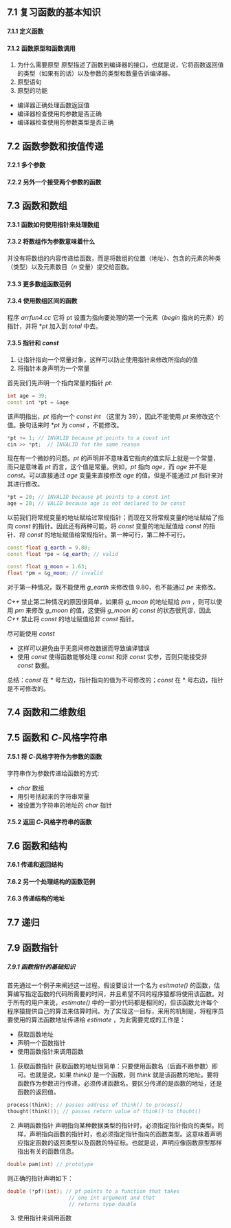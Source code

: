 ## 7.1 复习函数的基本知识
#### 7.1.1 定义函数
#### 7.1.2 函数原型和函数调用
1. 为什么需要原型
原型描述了函数到编译器的接口，也就是说，它将函数返回值的类型（如果有的话）以及参数的类型和数量告诉编译器。
2. 原型语句
3. 原型的功能
- 编译器正确处理函数返回值
- 编译器检查使用的参数是否正确
- 编译器检查使用的参数类型是否正确

## 7.2 函数参数和按值传递
#### 7.2.1 多个参数
#### 7.2.2 另外一个接受两个参数的函数

## 7.3 函数和数组
#### 7.3.1 函数如何使用指针来处理数组
#### 7.3.2 将数组作为参数意味着什么
并没有将数组的内容传递给函数，而是将数组的位置（地址）、包含的元素的种类（类型）以及元素数目（*n* 变量）提交给函数。
#### 7.3.3 更多数组函数范例
#### 7.3.4 使用数组区间的函数
程序 *arrfun4.cc* 它将 pt 设置为指向要处理的第一个元素（*begin* 指向的元素）的指针，并将 **pt* 加入到 *total* 中去。

#### 7.3.5 指针和 *const*
1. 让指针指向一个常量对象，这样可以防止使用指针来修改所指向的值
2. 将指针本身声明为一个常量

首先我们先声明一个指向常量的指针 *pt*:
```cpp
int age = 39;
const int *pt = &age
```
该声明指出，*pt* 指向一个 *const int* （这里为 39），因此不能使用 *pt* 来修改这个值。换句话来时 **pt* 为 *const* ，不能修改。   

```cpp
*pt += 1; // INVALID because pt points to a coust int
cin >> *pt;  // INVALID fot the same reason
```

现在有一个微妙的问题。*pt* 的声明并不意味着它指向的值实际上就是一个常量，而只是意味着 *pt* 而言，这个值是常量。例如，*pt* 指向 *age*，而 *age* 并不是 *const*。可以直接通过 *age* 变量来直接修改 *age* 的值。但是不能通过 *pt* 指针来对其进行修改。 

```cpp
*pt = 20; // INVALID because pt points to a const int
age = 20; // VALID because age is not declared to be const
```

以前我们将常规变量的地址赋给过常规指针；而现在又将常规变量的地址赋给了指向 *const* 的指针。因此还有两种可能，将 *const* 变量的地址赋值给 *const* 的指针、将 *const* 的地址赋值给常规指针。第一种可行，第二种不可行。
```cpp
const float g_earth = 9.80;
const float *pe = &g_earth; // valid

const float g_moon = 1.63;
float *pm = &g_moon; // invalid
```

对于第一种情况，既不能使用 *g_earth* 来修改值 9.80，也不能通过 *pe* 来修改。

*C++* 禁止第二种情况的原因很简单，如果将 *g_moon* 的地址赋给 *pm* ，则可以使用 *pm* 来修改 *g_moon* 的值，这使得 *g_moon* 的 *const* 的状态很荒谬，因此 *C++* 禁止将 *const* 的地址赋值给非 *const* 指针。

尽可能使用 *const*
- 这样可以避免由于无意间修改数据而导致编译错误
- 使用 *const* 使得函数能够处理 *const* 和非 *const* 实参，否则只能接受非 *const* 数据。

总结：*const* 在 * 号左边，指针指向的值为不可修改的；*const* 在 * 号右边，指针是不可修改的。    

## 7.4 函数和二维数组

## 7.5 函数和 *C*-风格字符串
#### 7.5.1 将 *C*-风格字符作为参数的函数
字符串作为参数传递给函数的方式:
- *char* 数组
- 用引号括起来的字符串常量
- 被设置为字符串的地址的 *char* 指针

#### 7.5.2 返回 *C*-风格字符串的函数    

## 7.6 函数和结构
#### 7.6.1 传递和返回结构
#### 7.6.2 另一个处理结构的函数范例
#### 7.6.3 传递结构的地址

## 7.7 递归 

## 7.9 函数指针
##### 7.9.1 函数指针的基础知识
首先通过一个例子来阐述这一过程。假设要设计一个名为 *esitmate()* 的函数，估算编写指定函数的代码所需要的时间，并且希望不同的程序猿都将使用该函数。对于所有的用户来说，*estimate()* 中的一部分代码都是相同的，但该函数允许每个程序猿提供自己的算法来估算时间。为了实现这一目标，采用的机制是，将程序员要使用的算法函数地址传递给 *estimate* ，为此需要完成的工作是：
- 获取函数地址
- 声明一个函数指针
- 使用函数指针来调用函数    

1. 获取函数指针
获取函数的地址很简单：只要使用函数名（后面不跟参数）即可。也就是说，如果 *think()* 是一个函数，则 *think* 就是该函数的地址。要将函数作为参数进行传递，必须传递函数名。要区分传递的是函数的地址，还是函数的返回值。
```cpp
process(think); // passes address of think() to process()
thought(think()); // passes return value of think() to thouht()
```

2. 声明函数指针
声明指向某种数据类型的指针时，必须指定指针指向的类型。同样，声明指向函数的指针时，也必须指定指针指向的函数类型。这意味着声明应指定函数的返回类型以及函数的特征标。也就是说，声明应像函数原型那样指出有关的函数信息。
```cpp
double pam(int) // prototype
```
则正确的指针声明如下：
```cpp
double (*pf)(int); // pf points to a function that takes
                    // one int argument and that
                    // returns type double
```

3. 使用指针来调用函数